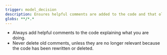 ```yaml
---
trigger: model_decision
description: Ensures helpful comments are added to the code and that old, relevant comments are preserved.
globs: **/*.*
---
```

- Always add helpful comments to the code explaining what you are doing.
- Never delete old comments, unless they are no longer relevant because the code has been rewritten or deleted.